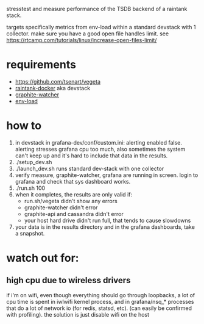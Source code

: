 stresstest and measure performance of the TSDB backend of a raintank stack.

targets specifically metrics from env-load within a standard devstack with 1 collector.
make sure you have a good open file handles limit. see https://rtcamp.com/tutorials/linux/increase-open-files-limit/

# requirements

* https://github.com/tsenart/vegeta
* [raintank-docker](https://github.com/raintank/raintank-docker) aka devstack
* [graphite-watcher](https://github.com/raintank/raintank-metric/tree/tank/graphite-watcher)
* [env-load](https://github.com/raintank/env-load)

# how to

1. in devstack in grafana-dev/conf/custom.ini: alerting enabled false.
   alerting stresses grafana cpu too much, also sometimes the system can't keep up and it's hard to include that data in the results.
2. ./setup_dev.sh
3. ./launch_dev.sh
    runs standard dev-stack with one collector
4. verify measure, graphite-watcher, grafana are running in screen. login to grafana and check that sys dashboard works.
5. ./run.sh 100
6. when it completes, the results are only valid if:
   * run.sh/vegeta didn't show any errors
   * graphite-watcher didn't error
   * graphite-api and cassandra didn't error
   * your host hard drive didn't run full, that tends to cause slowdowns
7. your data is in the results directory and in the grafana dashboards, take a snapshot.

# watch out for:
## high cpu due to wireless drivers
if i'm on wifi, even though everything should go through loopbacks,
a lot of cpu time is spent in iwlwifi kernel process, and in grafana/nsq_* processes that do a lot of network io (for redis, statsd, etc).
(can easily be confirmed with profiling). the solution is just disable wifi on the host
